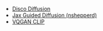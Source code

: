 
- [Disco Diffusion](https://github.com/alembics/disco-diffusion)
- [Jax Guided Diffusion (nshepperd)](https://github.com/nshepperd/jax-guided-diffusion)
- [VQGAN CLIP](https://github.com/justinjohn0306/VQGAN-CLIP)
